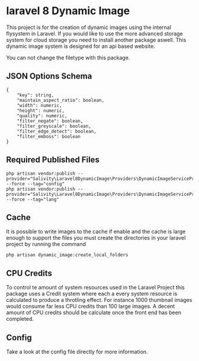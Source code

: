 # laravel 8 Dynamic Image

This project is for the creation of dynamic images using the internal flysystem in Laravel.
If you would like to use the more advanced storage system for cloud storage you need to 
install another package aswell. This dynamic image system is designed for an api based 
website.

You can not change the filetype with this package.


## JSON Options Schema

```
{
    "key": string, 
    "maintain_aspect_ratio": boolean, 
    "width": numeric, 
    "height": numeric,
    "quality": numeric,
    "filter_negate": boolean,
    "filter_greyscale": boolean,
    "filter_edge_detect": boolean,
    "filter_emboss": boolean
}
```

## Required Published Files

```
php artisan vendor:publish --provider="Salivity\Laravel8DynamicImage\Providers\DynamicImageServiceProvider" --force --tag="config"
php artisan vendor:publish --provider="Salivity\Laravel8DynamicImage\Providers\DynamicImageServiceProvider" --force --tag="lang"
```

## Cache

It is possible to write images to the cache if enable and the cache is large enough to support the files
you must create the directories in your laravel project by running the command

```php artisan dynamic_image:create_local_folders```

## CPU Credits

To control te amount of system resources used in the Laravel Project this package uses a Credit system where each a every
system resource is calculated to produce a throtling effect. For instance 1000 thumbnail images would consume far
less CPU credits than 100 large images. A decent amount of CPU credits should be calculate once the front end has been 
completed.

## Config

Take a look at the config file directly for more information.

